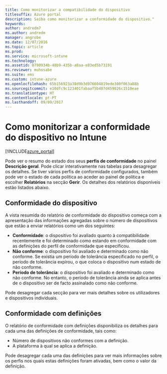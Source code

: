 ```yaml
---
title: Como monitorizar a compatibilidade do dispositivo
titlesuffix: Azure portal
description: Saiba como monitorizar a conformidade do dispositivo."
keywords: 
author: andredm7
ms.author: andredm
manager: angrobe
ms.date: 12/07/2016
ms.topic: article
ms.prod: 
ms.service: microsoft-intune
ms.technology: 
ms.assetid: 0790934b-48b9-435b-a8aa-e83ed5b73191
ms.reviewer: muhosabe
ms.suite: ems
ms.custom: intune-azure
ms.openlocfilehash: 65b156923a38d9b3d976604819ede300f063a88b
ms.sourcegitcommit: e10dfc9c123401fabaaf5b487d459826c1510eae
ms.translationtype: HT
ms.contentlocale: pt-PT
ms.lasthandoff: 09/09/2017
---
```

# <a name="how-to-monitor-device-compliance-in-intune"></a>Como monitorizar a conformidade do dispositivo no Intune

[!INCLUDE[azure_portal](./includes/azure_portal.md)]

Pode ver o resumo do estado dos seus **perfis de conformidade** no painel **Descrição geral**.
Pode clicar interativamente nas tabelas para desagregar os detalhes. Se tiver vários perfis de conformidade configurados, também pode ver o estado de cada política ao aceder ao painel de política e escolher **Relatórios** na secção **Gerir**.  Os detalhes dos relatórios disponíveis estão listados abaixo.

##  <a name="device-compliance"></a>Conformidade do dispositivo

A vista resumida do relatório de conformidade do dispositivo começa com a apresentação das informações agregadas sobre o número de dispositivos que estão a enviar relatórios como um dos seguintes:

- **Conformidade**: o dispositivo foi avaliado quanto à compatibilidade recentemente e foi determinado como estando em conformidade com as definições do perfil de conformidade que especificou.
- **Não conforme**: o dispositivo foi avaliado e determinado como não conforme.  Se existia um período de tolerância especificado no perfil, o período de tolerância expirou, o que coloca o dispositivo num estado de não conforme.
- **Período de tolerância**: o dispositivo foi avaliado e determinado como não conforme. No entanto, o período de tolerância ainda se aplica antes de o dispositivo ser de facto assinalado como não conforme.

Pode desagregar cada secção para ver mais detalhes sobre os utilizadores e dispositivos individuais.

## <a name="setting-compliance"></a>Conformidade com definições

O relatório de conformidade com definições disponibiliza os detalhes para cada uma das definições de conformidade, tais como:

- Número de dispositivos não conformes com a definição.
- A plataforma à qual se aplica a definição.

Pode desagregar cada uma das definições para ver mais informações sobre os perfis nos quais estas definições foram ativadas, bem como o valor da definição.
